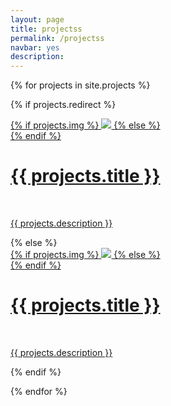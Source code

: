 ```yaml
---
layout: page
title: projectss
permalink: /projectss
navbar: yes
description: 
---
```


{% for projects in site.projects %}

{% if projects.redirect %}
<div class="projects">
    <div class="thumbnail">
        <a href="{{ projects.redirect }}" target="_blank">
        {% if projects.img %}
        <img class="thumbnail" src="{{ projects.img }}"/>
        {% else %}
        <div class="thumbnail blankbox"></div>
        {% endif %}    
        <span>
            <h1>{{ projects.title }}</h1>
            <br/>
            <p>{{ projects.description }}</p>
        </span>
        </a>
    </div>
</div>
{% else %}

<div class="projects ">
    <div class="thumbnail">
        <a href="{{ site.baseurl }}{{ projects.url }}">
        {% if projects.img %}
        <img class="thumbnail" src="{{ projects.img }}"/>
        {% else %}
        <div class="thumbnail blankbox"></div>
        {% endif %}    
        <span>
            <h1>{{ projects.title }}</h1>
            <br/>
            <p>{{ projects.description }}</p>
        </span>
        </a>
    </div>
</div>

{% endif %}

{% endfor %}
